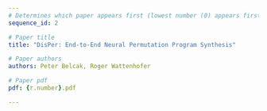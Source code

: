 ```yaml
---
# Determines which paper appears first (lowest number (0) appears first)
sequence_id: 2

# Paper title
title: "DisPer: End-to-End Neural Permutation Program Synthesis"

# Paper authors
authors: Peter Belcak, Roger Wattenhofer 

# Paper pdf
pdf: {r.number}.pdf

---
```

